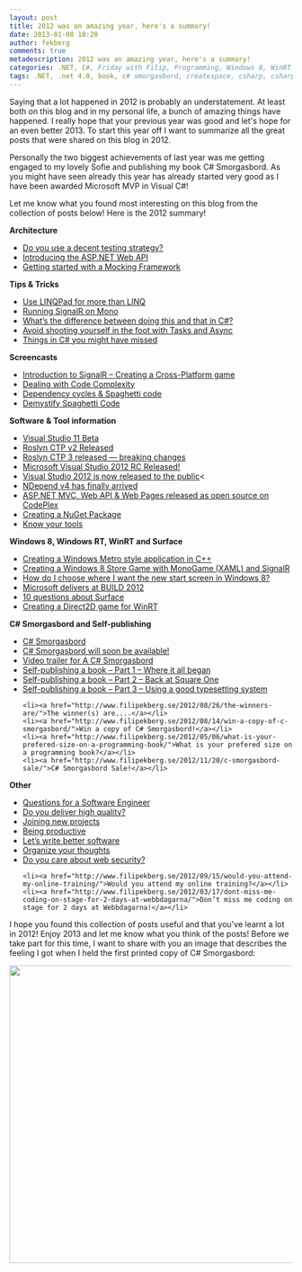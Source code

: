 ```yaml
---
layout: post
title: 2012 was an amazing year, here's a summary!
date: 2013-01-08 18:20
author: fekberg
comments: true
metadescription: 2012 was an amazing year, here's a summary!
categories: .NET, C#, Friday with Filip, Programming, Windows 8, WinRT
tags: .NET, .net 4.0, book, c# smorgasbord, createspace, csharp, csharp 4, dotnet, dynamic, dynamic programming, filip ekberg, learning, MVP, Programming, reflection, roslyn, self-publishing
---
```

Saying that a lot happened in 2012 is probably an understatement. At least both on this blog and in my personal life, a bunch of amazing things have happened. I really hope that your previous year was good and let's hope for an even better 2013. To start this year off I want to summarize all the great posts that were shared on this blog in 2012.

Personally the two biggest achievements of last year was me getting engaged to my lovely Sofie and publishing my book C# Smorgasbord. As you might have seen already this year has already started very good as I have been awarded Microsoft MVP in Visual C#!<!--excerpt-->

Let me know what you found most interesting on this blog from the collection of posts below! Here is the 2012 summary!

<strong>Architecture</strong>
<ul>
	<li><a href="http://www.filipekberg.se/2012/09/14/friday-with-filip-do-you-use-a-decent-testing-strategy/">Do you use a decent testing strategy?</a></li>
	<li><a href="http://www.filipekberg.se/2012/03/19/introducing-the-asp-net-web-api/">Introducing the ASP.NET Web API</a></li>
	<li><a href="http://www.filipekberg.se/2012/01/30/getting-started-with-a-mocking-framework/">Getting started with a Mocking Framework</a></li>

</ul>

<strong>Tips & Tricks</strong>
<ul>
	<li><a href="http://www.filipekberg.se/2012/09/17/use-linqpad-for-more-than-linq/">Use LINQPad for more than LINQ</a>
</li>
	<li><a href="http://www.filipekberg.se/2012/12/10/running-signalr-on-mono/">Running SignalR on Mono</a></li>
	<li><a href="http://www.filipekberg.se/2012/09/24/whats-the-difference-between-doing-this-and-that-in-c/">What’s the difference between doing this and that in C#?</a></li>
	<li><a href="http://www.filipekberg.se/2012/09/20/avoid-shooting-yourself-in-the-foot-with-tasks-and-async/">Avoid shooting yourself in the foot with Tasks and Async</a></li>
	<li><a href="http://www.filipekberg.se/2012/09/18/things-in-c-you-might-have-missed/">Things in C# you might have missed</a></li>


</ul>

<strong>Screencasts</strong>
<ul>
	<li><a href="http://www.filipekberg.se/2012/11/29/introduction-to-signalr-creating-a-cross-platform-game/">Introduction to SignalR – Creating a Cross-Platform game</a></li>
	<li><a href="http://www.filipekberg.se/2012/10/12/friday-with-filip-dealing-with-code-complexity/">Dealing with Code Complexity</a></li>
	<li><a href="http://www.filipekberg.se/2012/11/02/friday-with-filip-dependency-cycles-spaghetti-code/">Dependency cycles & Spaghetti code</a></li>
	<li><a href="http://www.filipekberg.se/2012/10/26/demystify-spaghetti-code/">Demystify Spaghetti Code</a></li>

</ul>

<strong>Software & Tool information</strong>
<ul>
	<li><a href="http://www.filipekberg.se/2012/03/01/visual-studio-11-beta/">Visual Studio 11 Beta</a></li>
	<li><a href="http://www.filipekberg.se/2012/06/05/roslyn-ctp-v2-released/">Roslyn CTP v2 Released</a></li>
	<li><a href="http://www.filipekberg.se/2012/09/17/roslyn-ctp-3-released-breaking-changes/">Roslyn CTP 3 released — breaking changes</a></li>
	<li><a href="http://www.filipekberg.se/2012/05/31/microsoft-visual-studio-2012-rc-released/">Microsoft Visual Studio 2012 RC Released!</a></li>
	<li><a href="http://www.filipekberg.se/2012/09/13/visual-studio-2012-is-now-released-to-the-public/">Visual Studio 2012 is now released to the public</a><</li>
	<li><a href="http://www.filipekberg.se/2012/05/31/ndepend-v4-has-finally-arrived/">NDepend v4 has finally arrived</a></li>
	<li><a href="http://www.filipekberg.se/2012/03/28/asp-net-mvc-web-api-web-pages-on-codeplex/">ASP.NET MVC, Web API & Web Pages released as open source on CodePlex</a></li>
	<li><a href="http://www.filipekberg.se/2012/02/26/creating-a-nuget-package/">Creating a NuGet Package</a></li>
	<li><a href="http://www.filipekberg.se/2012/11/09/friday-with-filip-know-your-tools/">Know your tools</a></li>

</ul>


<strong>Windows 8, Windows RT, WinRT and Surface</strong>
<ul>
	<li><a href="http://www.filipekberg.se/2012/05/02/creating-a-windows-metro-style-application-in-c/">Creating a Windows Metro style application in C++</a></li>
	<li><a href="http://www.filipekberg.se/2012/12/21/creating-a-windows-8-store-game-with-monogame-xaml-and-signalr/">Creating a Windows 8 Store Game with MonoGame (XAML) and SignalR</a></li>
	<li><a href="http://www.filipekberg.se/2012/11/23/how-do-i-choose-where-i-want-the-new-start-screen-in-windows-8/">How do I choose where I want the new start screen in Windows 8?</a></li>
	<li><a href="http://www.filipekberg.se/2012/11/01/microsoft-delivers-at-build-2012/">Microsoft delivers at BUILD 2012</a></li>
	<li><a href="http://www.filipekberg.se/2012/10/17/10-questions-about-surface/">10 questions about Surface</a></li>
	<li><a href="http://www.filipekberg.se/2012/10/01/creating-a-direct2d-game-for-winrt/">Creating a Direct2D game for WinRT</a></li>


</ul>



<strong>C# Smorgasbord and Self-publishing</strong>
<ul>
	<li><a href="http://www.filipekberg.se/2012/08/10/c-smorgasbord/">C# Smorgasbord</a></li>
	<li><a href="http://www.filipekberg.se/2012/07/21/c-smorgasbord-will-soon-be-available/">C# Smorgasbord will soon be available!</a></li>
	<li><a href="http://www.filipekberg.se/2012/03/27/video-trailer-for-a-c-smorgasbord/">Video trailer for A C# Smorgasbord</a></li>
	<li><a href="http://www.filipekberg.se/2012/08/27/self-publishing-a-book-part-1-where-it-all-began/">Self-publishing a book – Part 1 – Where it all began</a></li>
	<li><a href="http://www.filipekberg.se/2012/09/02/self-publishing-a-book-part-2-back-at-square-one/">Self-publishing a book – Part 2 – Back at Square One</a></li>
	<li><a href="http://www.filipekberg.se/2012/09/23/self-publishing-a-book-part-3-using-a-good-typesetting-system/">Self-publishing a book – Part 3 – Using a good typesetting system</a></li>

	<li><a href="http://www.filipekberg.se/2012/08/26/the-winners-are/">The winner(s) are....</a></li>
	<li><a href="http://www.filipekberg.se/2012/08/14/win-a-copy-of-c-smorgasbord/">Win a copy of C# Smorgasbord!</a></li>
	<li><a href="http://www.filipekberg.se/2012/05/06/what-is-your-prefered-size-on-a-programming-book/">What is your prefered size on a programming book?</a></li>
	<li><a href="http://www.filipekberg.se/2012/11/20/c-smorgasbord-sale/">C# Smorgasbord Sale!</a></li>

</ul>



<strong>Other</strong>
<ul>
	<li><a href="http://www.filipekberg.se/2012/11/30/questions-for-a-software-engineer/">Questions for a Software Engineer</a></li>
	<li><a href="http://www.filipekberg.se/2012/10/19/friday-with-filip-do-you-deliver-high-quality/">Do you deliver high quality?</a></li>
	<li><a href="http://www.filipekberg.se/2012/10/05/friday-with-filip-joining-new-projects/">Joining new projects</a></li>
	<li><a href="http://www.filipekberg.se/2012/09/28/friday-with-filip-being-productive/">Being productive</a></li>
	<li><a href="http://www.filipekberg.se/2012/09/27/lets-write-better-software/">Let’s write better software</a></li>
	<li><a href="http://www.filipekberg.se/2012/09/25/organize-your-thoughts/">Organize your thoughts</a></li>
	<li><a href="http://www.filipekberg.se/2012/09/21/friday-with-filip-do-you-care-about-web-security/">Do you care about web security?</a></li>

	<li><a href="http://www.filipekberg.se/2012/09/15/would-you-attend-my-online-training/">Would you attend my online training?</a></li>
	<li><a href="http://www.filipekberg.se/2012/03/17/dont-miss-me-coding-on-stage-for-2-days-at-webbdagarna/">Don’t miss me coding on stage for 2 days at Webbdagarna!</a></li>
</ul>

I hope you found this collection of posts useful and that you've learnt a lot in 2012! Enjoy 2013 and let me know what you think of the posts! Before we take part for this time, I want to share with you an image that describes the feeling I got when I held the first printed copy of C# Smorgasbord:

<a href="http://www.amazon.com/C-Smorgasbord-Filip-Ekberg/dp/1468152106/"><img alt="" src="https://yfrog.com/oc3pckqj:tw1" class="alignnone" width="694" height="530" style="border: 0" /></a>
